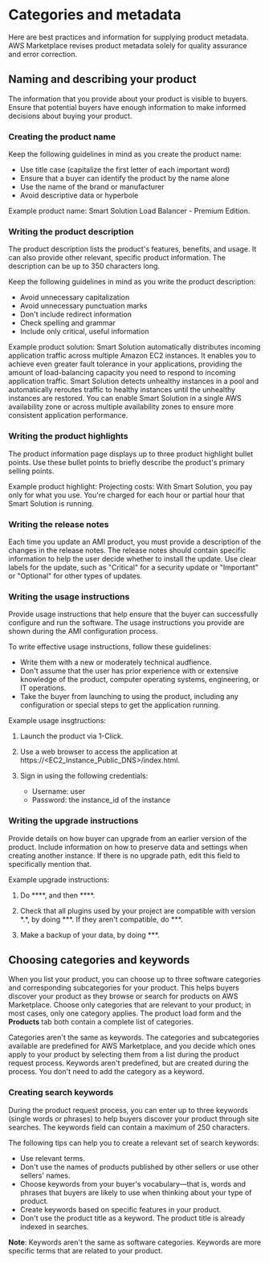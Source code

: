 # Categories and metadata<a name="categories-and-metadata"></a>

Here are best practices and information for supplying product metadata\. AWS Marketplace revises product metadata solely for quality assurance and error correction\.

## Naming and describing your product<a name="naming-and-describing-your-product"></a>

The information that you provide about your product is visible to buyers\. Ensure that potential buyers have enough information to make informed decisions about buying your product\.

### Creating the product name<a name="optimizing-the-product-name-field"></a>

Keep the following guidelines in mind as you create the product name: 
+ Use title case \(capitalize the first letter of each important word\)
+ Ensure that a buyer can identify the product by the name alone
+ Use the name of the brand or manufacturer
+ Avoid descriptive data or hyperbole

Example product name: Smart Solution Load Balancer \- Premium Edition\.

### Writing the product description<a name="writing-the-product-description"></a>

The product description lists the product's features, benefits, and usage\. It can also provide other relevant, specific product information\. The description can be up to 350 characters long\. 

Keep the following guidelines in mind as you write the product description: 
+ Avoid unnecessary capitalization
+ Avoid unnecessary punctuation marks
+ Don't include redirect information
+ Check spelling and grammar
+ Include only critical, useful information

Example product solution: Smart Solution automatically distributes incoming application traffic across multiple Amazon EC2 instances\. It enables you to achieve even greater fault tolerance in your applications, providing the amount of load\-balancing capacity you need to respond to incoming application traffic\. Smart Solution detects unhealthy instances in a pool and automatically reroutes traffic to healthy instances until the unhealthy instances are restored\. You can enable Smart Solution in a single AWS availability zone or across multiple availability zones to ensure more consistent application performance\.

### Writing the product highlights<a name="writing-the-product-highlights"></a>

The product information page displays up to three product highlight bullet points\. Use these bullet points to briefly describe the product's primary selling points\.

Example product highlight: Projecting costs: With Smart Solution, you pay only for what you use\. You're charged for each hour or partial hour that Smart Solution is running\.

### Writing the release notes<a name="writing-the-release-notes"></a>

Each time you update an AMI product, you must provide a description of the changes in the release notes\. The release notes should contain specific information to help the user decide whether to install the update\. Use clear labels for the update, such as "Critical" for a security update or "Important" or "Optional" for other types of updates\.

### Writing the usage instructions<a name="writing-the-usage-instructions"></a>

Provide usage instructions that help ensure that the buyer can successfully configure and run the software\. The usage instructions you provide are shown during the AMI configuration process\.

To write effective usage instructions, follow these guidelines:
+ Write them with a new or moderately technical audfience\.
+ Don't assume that the user has prior experience with or extensive knowledge of the product, computer operating systems, engineering, or IT operations\.
+ Take the buyer from launching to using the product, including any configuration or special steps to get the application running\.

 Example usage insgtructions: 

1. Launch the product via 1\-Click\.

1. Use a web browser to access the application at https://<EC2\_Instance\_Public\_DNS>/index\.html\.

1. Sign in using the following credentials:
   + Username: user
   + Password: the instance\_id of the instance

### Writing the upgrade instructions<a name="writing-upgrade-instructions"></a>

Provide details on how buyer can upgrade from an earlier version of the product\. Include information on how to preserve data and settings when creating another instance\. If there is no upgrade path, edit this field to specifically mention that\. 

Example upgrade instructions:

1. Do \*\*\*\*, and then \*\*\*\*\.

1. Check that all plugins used by your project are compatible with version \*\.\*, by doing \*\*\*\. If they aren't compatible, do \*\*\*\.

1. Make a backup of your data, by doing \*\*\*\.

## Choosing categories and keywords<a name="choosing-categories-and-keywords"></a>

When you list your product, you can choose up to three software categories and corresponding subcategories for your product\. This helps buyers discover your product as they browse or search for products on AWS Marketplace\. Choose only categories that are relevant to your product; in most cases, only one category applies\. The product load form and the **Products** tab both contain a complete list of categories\. 

Categories aren't the same as keywords\. The categories and subcategories available are predefined for AWS Marketplace, and you decide which ones apply to your product by selecting them from a list during the product request process\. Keywords aren't predefined, but are created during the process\. You don't need to add the category as a keyword\. 

### Creating search keywords<a name="creating-search-keywords"></a>

During the product request process, you can enter up to three keywords \(single words or phrases\) to help buyers discover your product through site searches\. The keywords field can contain a maximum of 250 characters\. 

The following tips can help you to create a relevant set of search keywords:
+ Use relevant terms\.
+ Don't use the names of products published by other sellers or use other sellers' names\.
+ Choose keywords from your buyer's vocabulary—that is, words and phrases that buyers are likely to use when thinking about your type of product\.
+ Create keywords based on specific features in your product\.
+ Don't use the product title as a keyword\. The product title is already indexed in searches\.

 **Note**: Keywords aren't the same as software categories\. Keywords are more specific terms that are related to your product\. 